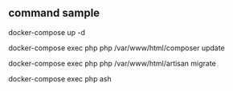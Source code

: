 ## command sample

docker-compose up -d

docker-compose exec php php /var/www/html/composer update

docker-compose exec php php /var/www/html/artisan migrate

docker-compose exec php ash

